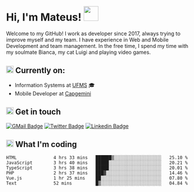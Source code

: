 # Hi, I'm Mateus! <img src="https://media.giphy.com/media/Lp2DXaHwco9FK/giphy.gif" width="40" height="40" />

Welcome to my GitHub! I work as developer since 2017, always trying to improve myself and my team. I have experience in Web and Mobile Development and team management. In the free time, I spend my time with my soulmate Bianca, my cat Luigi and playing video games.

## <img src="https://github.githubassets.com/images/icons/emoji/unicode/1f469-1f4bb.png" width="20" height="20" /> Currently on:
- Information Systems at [UFMS](https://www.ufms.br) :mortar_board:
- Mobile Developer at [Capgemini](https://www.capgemini.com)

## <img src="https://github.githubassets.com/images/icons/emoji/unicode/2615.png" width="20" height="20"/> Get in touch
[![GMail Badge](https://img.shields.io/badge/Gmail-D14836?style=for-the-badge&logo=gmail&logoColor=white&link=http://mailto:mateusragazzi.b@gmail.com)](http://malito:mateusragazzi.b@gmail.com)
[![Twitter Badge](https://img.shields.io/badge/Twitter-1DA1F2?style=for-the-badge&logo=twitter&logoColor=white&link=https://twitter.com/r_mateus39)](https://twitter.com/r_mateus39)
[![Linkedin Badge](https://img.shields.io/badge/LinkedIn-0077B5?style=for-the-badge&logo=linkedin&logoColor=white&link=https://www.linkedin.com/in/mateus-ragazzi/)](https://www.linkedin.com/in/mateus-ragazzi/)

## <img src="https://github.githubassets.com/images/icons/emoji/unicode/1f4ca.png" width="20" height="20"/> What I'm coding

<!--START_SECTION:waka-->

```text
HTML              4 hrs 33 mins   ██████▒░░░░░░░░░░░░░░░░░░   25.10 %
JavaScript        3 hrs 40 mins   █████░░░░░░░░░░░░░░░░░░░░   20.21 %
TypeScript        3 hrs 38 mins   █████░░░░░░░░░░░░░░░░░░░░   20.01 %
PHP               2 hrs 37 mins   ███▓░░░░░░░░░░░░░░░░░░░░░   14.46 %
Vue.js            1 hr 25 mins    ██░░░░░░░░░░░░░░░░░░░░░░░   07.80 %
Text              52 mins         █▒░░░░░░░░░░░░░░░░░░░░░░░   04.84 %
```

<!--END_SECTION:waka-->
